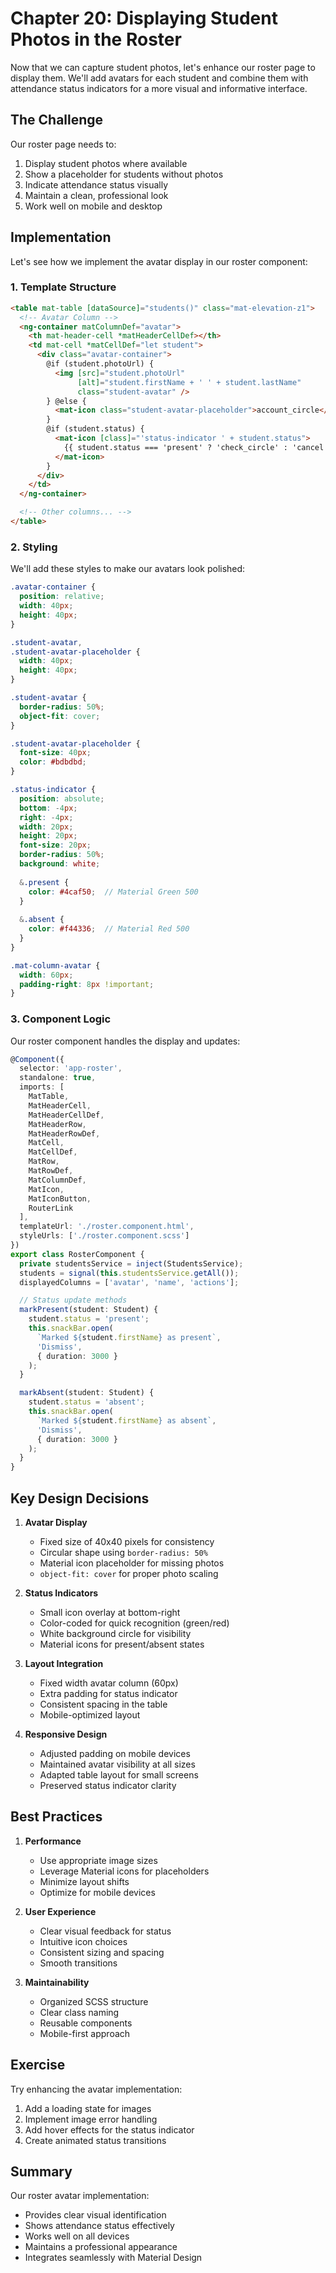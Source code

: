 # Chapter 20: Displaying Student Photos in the Roster

Now that we can capture student photos, let's enhance our roster page to display them. We'll add avatars for each student and combine them with attendance status indicators for a more visual and informative interface.

## The Challenge

Our roster page needs to:
1. Display student photos where available
2. Show a placeholder for students without photos
3. Indicate attendance status visually
4. Maintain a clean, professional look
5. Work well on mobile and desktop

## Implementation

Let's see how we implement the avatar display in our roster component:

### 1. Template Structure
```html
<table mat-table [dataSource]="students()" class="mat-elevation-z1">
  <!-- Avatar Column -->
  <ng-container matColumnDef="avatar">
    <th mat-header-cell *matHeaderCellDef></th>
    <td mat-cell *matCellDef="let student">
      <div class="avatar-container">
        @if (student.photoUrl) {
          <img [src]="student.photoUrl" 
               [alt]="student.firstName + ' ' + student.lastName"
               class="student-avatar" />
        } @else {
          <mat-icon class="student-avatar-placeholder">account_circle</mat-icon>
        }
        @if (student.status) {
          <mat-icon [class]="'status-indicator ' + student.status">
            {{ student.status === 'present' ? 'check_circle' : 'cancel' }}
          </mat-icon>
        }
      </div>
    </td>
  </ng-container>

  <!-- Other columns... -->
</table>
```

### 2. Styling
We'll add these styles to make our avatars look polished:

```scss
.avatar-container {
  position: relative;
  width: 40px;
  height: 40px;
}

.student-avatar,
.student-avatar-placeholder {
  width: 40px;
  height: 40px;
}

.student-avatar {
  border-radius: 50%;
  object-fit: cover;
}

.student-avatar-placeholder {
  font-size: 40px;
  color: #bdbdbd;
}

.status-indicator {
  position: absolute;
  bottom: -4px;
  right: -4px;
  width: 20px;
  height: 20px;
  font-size: 20px;
  border-radius: 50%;
  background: white;
  
  &.present {
    color: #4caf50;  // Material Green 500
  }
  
  &.absent {
    color: #f44336;  // Material Red 500
  }
}

.mat-column-avatar {
  width: 60px;
  padding-right: 8px !important;
}
```

### 3. Component Logic
Our roster component handles the display and updates:

```typescript
@Component({
  selector: 'app-roster',
  standalone: true,
  imports: [
    MatTable,
    MatHeaderCell,
    MatHeaderCellDef,
    MatHeaderRow,
    MatHeaderRowDef,
    MatCell,
    MatCellDef,
    MatRow,
    MatRowDef,
    MatColumnDef,
    MatIcon,
    MatIconButton,
    RouterLink
  ],
  templateUrl: './roster.component.html',
  styleUrls: ['./roster.component.scss']
})
export class RosterComponent {
  private studentsService = inject(StudentsService);
  students = signal(this.studentsService.getAll());
  displayedColumns = ['avatar', 'name', 'actions'];

  // Status update methods
  markPresent(student: Student) {
    student.status = 'present';
    this.snackBar.open(
      `Marked ${student.firstName} as present`,
      'Dismiss',
      { duration: 3000 }
    );
  }

  markAbsent(student: Student) {
    student.status = 'absent';
    this.snackBar.open(
      `Marked ${student.firstName} as absent`,
      'Dismiss',
      { duration: 3000 }
    );
  }
}
```

## Key Design Decisions

1. **Avatar Display**
   - Fixed size of 40x40 pixels for consistency
   - Circular shape using `border-radius: 50%`
   - Material icon placeholder for missing photos
   - `object-fit: cover` for proper photo scaling

2. **Status Indicators**
   - Small icon overlay at bottom-right
   - Color-coded for quick recognition (green/red)
   - White background circle for visibility
   - Material icons for present/absent states

3. **Layout Integration**
   - Fixed width avatar column (60px)
   - Extra padding for status indicator
   - Consistent spacing in the table
   - Mobile-optimized layout

4. **Responsive Design**
   - Adjusted padding on mobile devices
   - Maintained avatar visibility at all sizes
   - Adapted table layout for small screens
   - Preserved status indicator clarity

## Best Practices

1. **Performance**
   - Use appropriate image sizes
   - Leverage Material icons for placeholders
   - Minimize layout shifts
   - Optimize for mobile devices

2. **User Experience**
   - Clear visual feedback for status
   - Intuitive icon choices
   - Consistent sizing and spacing
   - Smooth transitions

3. **Maintainability**
   - Organized SCSS structure
   - Clear class naming
   - Reusable components
   - Mobile-first approach

## Exercise

Try enhancing the avatar implementation:

1. Add a loading state for images
2. Implement image error handling
3. Add hover effects for the status indicator
4. Create animated status transitions

## Summary

Our roster avatar implementation:
- Provides clear visual identification
- Shows attendance status effectively
- Works well on all devices
- Maintains a professional appearance
- Integrates seamlessly with Material Design
